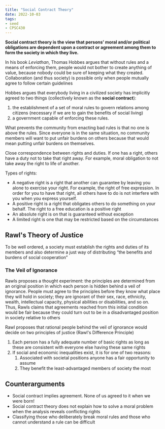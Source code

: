 ```yaml
---
title: "Social Contract Theory"
date: 2022-10-03
tags:
- seed
- CPSC430
---
```


**Social contract theory is the view that persons’ moral and/or political obligations are dependent upon a contract or agreement among them to form the society in which they live.**

In his book *Leviathan*, Thomas Hobbes argues that without rules and a means of enforcing them, people would not bother to create anything of value, because nobody could be sure of keeping what they created. Collaboration (and thus society) is possible only when people mutually agree to follow certain guidelines

Hobbes argues that everybody living in a civilized society has implicitly agreed to two things (collectively known as the **social contract**):
1. the establishment of a set of moral rules to govern relations among citizens (necessary if we are to gain the benefits of social living)
2. a government capable of enforcing these rules.

What prevents the community from enacting bad rules is that no one is above the rules. Since everyone is in the same situation, no community members will want to put unfair burdens on others because that would mean putting unfair burdens on themselves.

Close correspondence between rights and duties. If one has a right, others have a duty not to take that right away. For example, moral obligation to not take away the right to life of another.

Types of rights:
- A negative right is a right that another can guarantee by leaving you alone to exercise your right. For example, the right of free expression. In order for you to have that right, all others have to do is not interfere with you when you express yourself.
- A positive right is a right that obligates others to do something on your behalf. The right to a free education is a positive right
- An absolute right is on that is guaranteed without exception
- A limited right is one that may be restricted based on the circumstances

## Rawl's Theory of Justice
To be well ordered, a society must establish the rights and duties of its members and also determine a just way of distributing “the benefits and burdens of social cooperation”

### The Veil of Ignorance
Rawls proposes a thought experiment: the principles are determined from an original position in which each person is hidden behind a veil of ignorance. People must agree to the principles before they know what place they will hold in society; they are ignorant of their sex, race, ethnicity, wealth, intellectual capacity, physical abilities or disabilities, and so on. Thus, Rawls claims that agreements reached from this initial condition would be fair because they could turn out to be in a disadvantaged position in society relative to others

Rawl proposes that rational people behind the veil of ignorance would decide on two principles of justice (Rawl's Difference Principle)
1. Each person has a fully adequate number of basic rights as long as these are consistent with everyone else having these same rights
2. If social and economic inequalities exist, it is for one of two reasons:
	1. Associated with societal positions anyone has a fair opportunity to assume
	2. They benefit the least-advantaged members of society the most

## Counterarguments
- Social contract implies agreement. None of us agreed to it when we were born!
-  Social contract theory does not explain how to solve a moral problem when the analysis reveals conflicting rights
- Classifying those who deliberately break moral rules and those who cannot understand a rule can be difficult